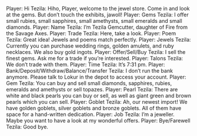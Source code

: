 Player: Hi
Tezila: Hiho, Player, welcome to the jewel store. Come in and look at the gems. But don’t touch the exhibits, jawoll!
Player: Gems
Tezila: I offer small rubies, small sapphires, small amethysts, small emeralds and small diamonds.
Player: Name
Tezila: I’m Tezila Gemcutter, daughter of Fire from the Savage Axes.
Player: Trade
Tezila: Here, take a look.
Player: Poem
Tezila: Great idea! Jewels and poems match perfectly.
Player: Jewels
Tezila: Currently you can purchase wedding rings, golden amulets, and ruby necklaces. We also buy gold ingots.
Player: Offer/Sell/Buy
Tezila: I sell the finest gems. Ask me for a trade if you’re interested.
Player: Talons
Tezila: We don’t trade with them.
Player: Time
Tezila: It’s 7:31 pm.
Player: Bank/Deposit/Withdraw/Balance/Transfer
Tezila: I don’t run the bank anymore. Please talk to Lokur in the depot to access your account.
Player: Gem
Tezila: You can buy and sell small diamonds, sapphires, rubies, emeralds and amethysts or sell topazes.
Player: Pearl
Tezila: There are white and black pearls you can buy or sell, as well as giant green and brown pearls which you can sell.
Player: Goblet
Tezila: Ah, our newest import! We have golden goblets, silver goblets and bronze goblets. All of them have space for a hand-written dedication.
Player: Job
Tezila: I’m a jeweller. Maybe you want to have a look at my wonderful offers.
Player: Bye/Farewell
Tezila: Good bye.

